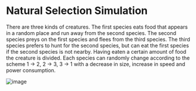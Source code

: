 # Natural Selection Simulation

There are three kinds of creatures. The first species eats food that appears in a random place and run away from the second species. The second species preys on the first species and flees from the third species. The third species prefers to hunt for the second species, but can eat the first species if the second species is not nearby. Having eaten a certain amount of food the creature is divided. Each species can randomly change according to the scheme 1 -> 2, 2 -> 3, 3 -> 1 with a decrease in size, increase in speed and power consumption.

![image](https://user-images.githubusercontent.com/21002038/78293259-fa832480-7530-11ea-8d53-b5a5a21dacd0.png)
